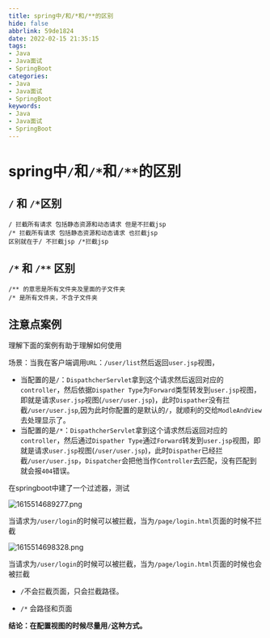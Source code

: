 ```yaml
---
title: spring中/和/*和/**的区别
hide: false
abbrlink: 59de1824
date: 2022-02-15 21:35:15
tags:
- Java
- Java面试
- SpringBoot
categories:
- Java
- Java面试
- SpringBoot
keywords:
- Java
- Java面试
- SpringBoot
---
```


# spring中``/``和``/*``和``/**``的区别


## ``/`` 和 ``/*``区别
```
/ 拦截所有请求 包括静态资源和动态请求 但是不拦截jsp
/* 拦截所有请求 包括静态资源和动态请求 也拦截jsp
区别就在于/ 不拦截jsp /*拦截jsp
```

<!-- more -->

## ``/*`` 和 ``/**`` 区别
```
/** 的意思是所有文件夹及里面的子文件夹
/* 是所有文件夹，不含子文件夹
```
## 注意点案例
理解下面的案例有助于理解如何使用

场景：当我在客户端调用``URL``：``/user/list``然后返回``user.jsp``视图，

- 当配置的是``/``：``DispathcherServlet``拿到这个请求然后返回对应的``controller``，然后依据``Dispather Type``为``Forward``类型转发到``user.jsp``视图，即就是请求``user.jsp``视图(``/user/user.jsp``)，此时``Dispather``没有拦截``/user/user.jsp``,因为此时你配置的是默认的``/``，就顺利的交给``ModleAndView``去处理显示了。
- 当配置的是``/*``：``DispathcherServlet``拿到这个请求然后返回对应的``controller``，然后通过``Dispather Type``通过``Forward``转发到``user.jsp``视图，即就是请求``user.jsp``视图(``/user/user.jsp``)，此时``Dispather``已经拦截``/user/user.jsp``，``Dispatcher``会把他当作``Controller``去匹配，没有匹配到就会报``404``错误。


在springboot中建了一个过滤器，测试


![1615514689277.png](img/1615514689277.png)



当请求为``/user/login``的时候可以被拦截，当为``/page/login.html``页面的时候不拦截




![1615514698328.png](img/1615514698328.png)


 当请求为``/user/login``的时候可以被拦截，当为``/page/login.html``页面的时候也会被拦截


- ``/``不会拦截页面，只会拦截路径。

- ``/*`` 会路径和页面


**结论：在配置视图的时候尽量用``/``这种方式。**







